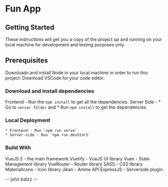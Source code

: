 # Fun App

## Getting Started
These instructions will get you a copy of the project up and running on your local machine for development and testing purposes only.

## Prerequisites
Downloadn and install Node in your local machine in order to run this project.
Download VSCode for your code editor.

### Download and install dependencies
Frontend - Run the `npm install` to get all the dependencies.
Server Side - 
    * Go to `server folder` and
    * Run `npm install` to get the dependencies

### Local Deployment
    * Frontend - Run `npm run serve`
    * Server-side - Run `npm run devStart`

### Build With
VueJS 2 - the main framework
Vuetify - VueJS UI library
Vuex - State Management library
VueRouter - Router library
SASS - CSS library
MaterialIcons - Icon library
Jikan - Anime API
ExpressJS - Serverside plugin

-- john batzz --